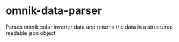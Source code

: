 # omnik-data-parser
Parses omnik solar inverter data and returns the data in a structured readable json object
